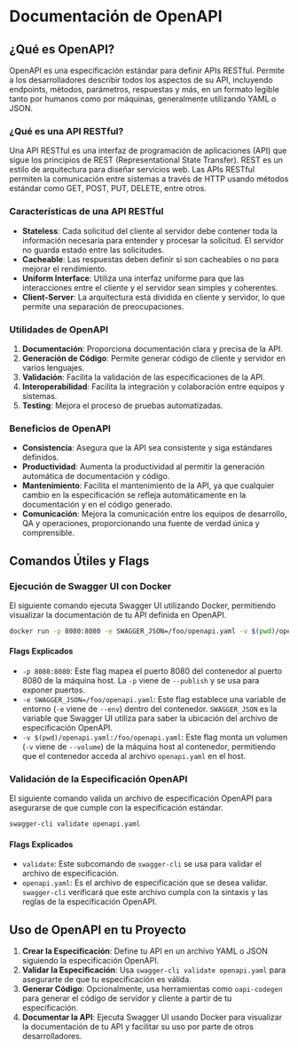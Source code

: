 # Documentación de OpenAPI

## ¿Qué es OpenAPI?

OpenAPI es una especificación estándar para definir APIs RESTful. Permite a los desarrolladores describir todos los aspectos de su API, incluyendo endpoints, métodos, parámetros, respuestas y más, en un formato legible tanto por humanos como por máquinas, generalmente utilizando YAML o JSON.

### ¿Qué es una API RESTful?

Una API RESTful es una interfaz de programación de aplicaciones (API) que sigue los principios de REST (Representational State Transfer). REST es un estilo de arquitectura para diseñar servicios web. Las APIs RESTful permiten la comunicación entre sistemas a través de HTTP usando métodos estándar como GET, POST, PUT, DELETE, entre otros.

### Características de una API RESTful

- **Stateless**: Cada solicitud del cliente al servidor debe contener toda la información necesaria para entender y procesar la solicitud. El servidor no guarda estado entre las solicitudes.
- **Cacheable**: Las respuestas deben definir si son cacheables o no para mejorar el rendimiento.
- **Uniform Interface**: Utiliza una interfaz uniforme para que las interacciones entre el cliente y el servidor sean simples y coherentes.
- **Client-Server**: La arquitectura está dividida en cliente y servidor, lo que permite una separación de preocupaciones.

### Utilidades de OpenAPI

1. **Documentación**: Proporciona documentación clara y precisa de la API.
2. **Generación de Código**: Permite generar código de cliente y servidor en varios lenguajes.
3. **Validación**: Facilita la validación de las especificaciones de la API.
4. **Interoperabilidad**: Facilita la integración y colaboración entre equipos y sistemas.
5. **Testing**: Mejora el proceso de pruebas automatizadas.

### Beneficios de OpenAPI

- **Consistencia**: Asegura que la API sea consistente y siga estándares definidos.
- **Productividad**: Aumenta la productividad al permitir la generación automática de documentación y código.
- **Mantenimiento**: Facilita el mantenimiento de la API, ya que cualquier cambio en la especificación se refleja automáticamente en la documentación y en el código generado.
- **Comunicación**: Mejora la comunicación entre los equipos de desarrollo, QA y operaciones, proporcionando una fuente de verdad única y comprensible.

## Comandos Útiles y Flags

### Ejecución de Swagger UI con Docker

El siguiente comando ejecuta Swagger UI utilizando Docker, permitiendo visualizar la documentación de tu API definida en OpenAPI.

```bash
docker run -p 8080:8080 -e SWAGGER_JSON=/foo/openapi.yaml -v $(pwd)/openapi.yaml:/foo/openapi.yaml swaggerapi/swagger-ui
```

#### Flags Explicados

- `-p 8080:8080`: Este flag mapea el puerto 8080 del contenedor al puerto 8080 de la máquina host. La `-p` viene de `--publish` y se usa para exponer puertos.
- `-e SWAGGER_JSON=/foo/openapi.yaml`: Este flag establece una variable de entorno (`-e` viene de `--env`) dentro del contenedor. `SWAGGER_JSON` es la variable que Swagger UI utiliza para saber la ubicación del archivo de especificación OpenAPI.
- `-v $(pwd)/openapi.yaml:/foo/openapi.yaml`: Este flag monta un volumen (`-v` viene de `--volume`) de la máquina host al contenedor, permitiendo que el contenedor acceda al archivo `openapi.yaml` en el host.

### Validación de la Especificación OpenAPI

El siguiente comando valida un archivo de especificación OpenAPI para asegurarse de que cumple con la especificación estándar.

```bash
swagger-cli validate openapi.yaml
```

#### Flags Explicados

- `validate`: Este subcomando de `swagger-cli` se usa para validar el archivo de especificación.
- `openapi.yaml`: Es el archivo de especificación que se desea validar. `swagger-cli` verificará que este archivo cumpla con la sintaxis y las reglas de la especificación OpenAPI.

## Uso de OpenAPI en tu Proyecto

1. **Crear la Especificación**: Define tu API en un archivo YAML o JSON siguiendo la especificación OpenAPI.
2. **Validar la Especificación**: Usa `swagger-cli validate openapi.yaml` para asegurarte de que tu especificación es válida.
3. **Generar Código**: Opcionalmente, usa herramientas como `oapi-codegen` para generar el código de servidor y cliente a partir de tu especificación.
4. **Documentar la API**: Ejecuta Swagger UI usando Docker para visualizar la documentación de tu API y facilitar su uso por parte de otros desarrolladores.
